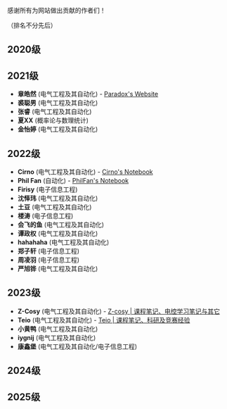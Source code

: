 感谢所有为网站做出贡献的作者们！

（排名不分先后）

## 2020级


## 2021级

- **章皓然** (电气工程及其自动化) - [Paradox's Website](https://zju-paradox.top/)
- **裘聪男** (电气工程及其自动化)
- **张睿** (电气工程及其自动化)
- **夏XX** (概率论与数理统计)
- **金怡婷** (电气工程及其自动化)

## 2022级

- **Cirno** (电气工程及其自动化) - [Cirno's Notebook](https://cirnoware.github.io/)
- **Phil Fan** (自动化) - [PhilFan's Notebook](https://www.philfan.cn/)
- **Firisy** (电子信息工程)
- **沈怿玮** (电气工程及其自动化)
- **土豆** (电气工程及其自动化)
- **楼涛** (电子信息工程)
- **会飞的鱼** (电气工程及其自动化)
- **谭政权** (电气工程及其自动化)
- **hahahaha** (电气工程及其自动化)
- **郑子轩** (电子信息工程)
- **周凌羽** (电子信息工程)
- **严旭铧** (电气工程及其自动化)

## 2023级

- **Z-Cosy** (电气工程及其自动化) - [Z-cosy | 课程笔记、电控学习笔记与其它](https://www.z-cosy.top/)
- **Teio** (电气工程及其自动化) - [Teio | 课程笔记、科研及竞赛经验](https://www.z-cosy.top/)
- **小黄鸭** (电气工程及其自动化)
- **iygnij** (电气工程及其自动化)
- **康鑫堡** (电气工程及其自动化/电子信息工程)

## 2024级

## 2025级
